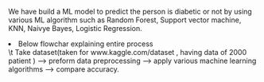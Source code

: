 We have build a ML model to predict the person is diabetic or not by using various ML algorithm such as Random Forest, Support vector machine, KNN, Naivye Bayes, Logistic Regression.

<li> Below flowchar explaining entire process </li>
\t Take dataset(taken for www.kaggle.com/dataset , having data of 2000 patient ) --> preform data preprocessing --> apply various machine learning algorithms --> compare accuracy. 


